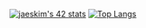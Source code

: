 <!--
**yhakamay/yhakamay** is a ✨ _special_ ✨ repository because its `README.md` (this file) appears on your GitHub profile.
-->

[![jaeskim's 42 stats](https://badge42.herokuapp.com/api/stats/yhakamay?cursus=42cursus)](https://github.com/JaeSeoKim/badge42)
[![Top Langs](https://github-readme-stats.vercel.app/api/top-langs/?username=yhakamay&langs_count=8)](https://github.com/anuraghazra/github-readme-stats)
